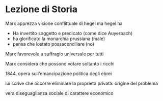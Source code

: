# Lezione di Storia

Marx apprezza visione conflittuale di hegel ma hegel ha


* Ha invertito soggetto e predicato (come dice Auyerbach)
* ha glorificato la monarchia prussiana (male)
* pensa che lostato possaconciliare (no)

Marx favorevole a suffragio universale per tutti

Marx considera che possono votare soltanto i ricchi

1844, opera sull'emancipazione politica degli ebrei

lui scrive che occorre eliminare la proprietà privata: origine del problema

vera diseguaglianza sociale di carattere economico 
<!--stackedit_data:
eyJoaXN0b3J5IjpbMjI2MDk5Mjg1XX0=
-->